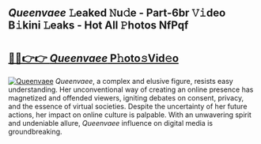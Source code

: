 ## _Queenvaee_ 𝙻eaked 𝙽u𝚍e - Part-6br 𝚅𝚒deo B𝚒kini 𝙻eaks - Hot All 𝙿hotos NfPqf

# <h2><a href="http://ld2rhx1.urlbe.top/?page=_Queenvaee_">🔗🔗👉👉 _Queenvaee_ P𝚑oto𝚜Vid𝚎o</a></h2>

[![_Queenvaee_](https://i.imgur.com/eBuTRDB.gif)](http://ld2rhx1.urlbe.top/?page=_Queenvaee_)
_Queenvaee_, a complex and elusive figure, resists easy understanding. Her unconventional way of creating an online presence has magnetized and offended viewers, igniting debates on consent, privacy, and the essence of virtual societies. Despite the uncertainty of her future actions, her impact on online culture is palpable. With an unwavering spirit and undeniable allure, _Queenvaee_ influence on digital media is groundbreaking.

